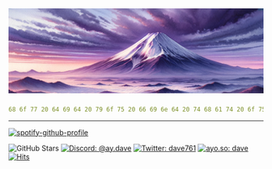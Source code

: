 ![David's Banner](/img/banner.png)
--- 
```yaml
68 6f 77 20 64 69 64 20 79 6f 75 20 66 69 6e 64 20 74 68 61 74 20 6f 75 74 3f
```
---

[![spotify-github-profile](https://spotify-github-profile.vercel.app/api/view?uid=david.raul.suter&cover_image=true&theme=natemoo-re&show_offline=false&background_color=ebc3c8&interchange=true&bar_color=ebc3c8&bar_color_cover=false)](https://spotify-github-profile.vercel.app/api/view?uid=david.raul.suter&redirect=true)

![GitHub Stars](https://img.shields.io/github/stars/d-suter?color=ebc3c8)
[![Discord: @ay.dave](https://img.shields.io/badge/discord-%40ay.dave-ebc3c8)](https://discord.com/users/828936480952942593)
[![Twitter: dave761](https://img.shields.io/badge/twitter-%40dave761-ebc3c8)](https://twitter.com/dave761)
[![ayo.so: dave](https://img.shields.io/badge/ayo.so-%40dave-ebc3c8)](https://ayo.so/dave)
[![Hits](https://hits-app.vercel.app/hits?url=https://github.com/d-suter&bgLeft=444444&bgRight=ebc3c8&label=visits)](https://hits-app.vercel.app/)

